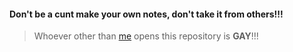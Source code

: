#### Don't be a **cunt** make your own notes, don't take it from others!!!<br>
> Whoever other than [me](https://rhythmusbytelinks.netlify.app/) opens this repository is **GAY**!!!
